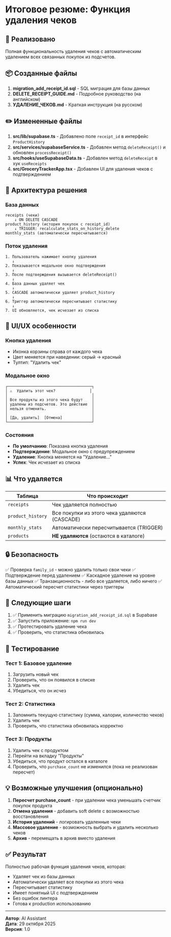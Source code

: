 # Итоговое резюме: Функция удаления чеков

## 🎯 Реализовано

Полная функциональность удаления чеков с автоматическим удалением всех связанных покупок из подсчетов.

## 📦 Созданные файлы

1. **migration_add_receipt_id.sql** - SQL миграция для базы данных
2. **DELETE_RECEIPT_GUIDE.md** - Подробное руководство (на английском)
3. **УДАЛЕНИЕ_ЧЕКОВ.md** - Краткая инструкция (на русском)

## ✏️ Измененные файлы

1. **src/lib/supabase.ts** - Добавлено поле `receipt_id` в интерфейс `ProductHistory`
2. **src/services/supabaseService.ts** - Добавлен метод `deleteReceipt()` и обновлен `processReceipt()`
3. **src/hooks/useSupabaseData.ts** - Добавлен метод `deleteReceipt` в хук `useReceipts`
4. **src/GroceryTrackerApp.tsx** - Добавлен UI для удаления чеков с подтверждением

## 🔧 Архитектура решения

### База данных
```
receipts (чеки)
    ↓ ON DELETE CASCADE
product_history (история покупок с receipt_id)
    ↓ TRIGGER: recalculate_stats_on_history_delete
monthly_stats (автоматически пересчитывается)
```

### Поток удаления
```
1. Пользователь нажимает кнопку удаления
   ↓
2. Показывается модальное окно подтверждения
   ↓
3. После подтверждения вызывается deleteReceipt()
   ↓
4. База данных удаляет чек
   ↓
5. CASCADE автоматически удаляет product_history
   ↓
6. Триггер автоматически пересчитывает статистику
   ↓
7. UI обновляется, чек исчезает из списка
```

## 🎨 UI/UX особенности

### Кнопка удаления
- Иконка корзины справа от каждого чека
- Цвет меняется при наведении: серый → красный
- Тултип: "Удалить чек"

### Модальное окно
```
┌─────────────────────────────────────┐
│ ⚠️  Удалить этот чек?               │
│                                     │
│ Все продукты из этого чека будут    │
│ удалены из подсчетов. Это действие  │
│ нельзя отменить.                    │
│                                     │
│ [Да, удалить]  [Отмена]             │
└─────────────────────────────────────┘
```

### Состояния
- **По умолчанию**: Показана кнопка удаления
- **Подтверждение**: Модальное окно с предупреждением
- **Удаление**: Кнопка меняется на "Удаление..."
- **Успех**: Чек исчезает из списка

## 📊 Что удаляется

| Таблица | Что происходит |
|---------|----------------|
| `receipts` | Чек удаляется полностью |
| `product_history` | Все покупки из этого чека удаляются (CASCADE) |
| `monthly_stats` | Автоматически пересчитывается (TRIGGER) |
| `products` | **НЕ удаляются** (остаются в каталоге) |

## 🔒 Безопасность

✅ Проверка `family_id` - можно удалить только свои чеки
✅ Подтверждение перед удалением
✅ Каскадное удаление на уровне базы данных
✅ Транзакционность - либо все удаляется, либо ничего
✅ Автоматический пересчет статистики через триггеры

## 📝 Следующие шаги

1. ✅ Применить миграцию `migration_add_receipt_id.sql` в Supabase
2. ✅ Запустить приложение: `npm run dev`
3. ✅ Протестировать удаление чека
4. ✅ Проверить, что статистика обновилась

## 🐛 Тестирование

### Тест 1: Базовое удаление
1. Загрузить новый чек
2. Проверить, что он появился в списке
3. Удалить чек
4. Убедиться, что он исчез

### Тест 2: Статистика
1. Запомнить текущую статистику (сумма, калории, количество чеков)
2. Удалить чек
3. Проверить, что статистика обновилась корректно

### Тест 3: Продукты
1. Удалить чек с продуктом
2. Перейти на вкладку "Продукты"
3. Убедиться, что продукт остался в каталоге
4. Проверить, что `purchase_count` не изменился (пока не реализован пересчет)

## 💡 Возможные улучшения (опционально)

1. **Пересчет purchase_count** - при удалении чека уменьшать счетчик покупок продукта
2. **Отмена удаления** - добавить soft delete с возможностью восстановления
3. **История удалений** - логировать удаленные чеки
4. **Массовое удаление** - возможность выбрать и удалить несколько чеков
5. **Архив** - перемещать в архив вместо удаления

## ✅ Результат

Полностью рабочая функция удаления чеков, которая:
- Удаляет чек из базы данных
- Автоматически удаляет все покупки из этого чека
- Пересчитывает статистику
- Имеет понятный UI с подтверждением
- Без ошибок линтера
- Готова к production использованию

---

**Автор**: AI Assistant  
**Дата**: 29 октября 2025  
**Версия**: 1.0

